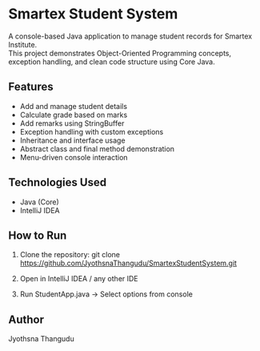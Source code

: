 # Smartex Student System

A console-based Java application to manage student records for Smartex Institute.  
This project demonstrates Object-Oriented Programming concepts, exception handling, and clean code structure using Core Java.

## Features

- Add and manage student details
- Calculate grade based on marks
- Add remarks using StringBuffer
- Exception handling with custom exceptions
- Inheritance and interface usage
- Abstract class and final method demonstration
- Menu-driven console interaction

## Technologies Used

- Java (Core)
- IntelliJ IDEA

## How to Run

1. Clone the repository:
git clone https://github.com/JyothsnaThangudu/SmartexStudentSystem.git


2. Open in IntelliJ IDEA / any other IDE
3. Run StudentApp.java → Select options from console

## Author
Jyothsna Thangudu
